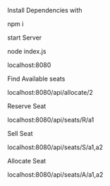 Install Dependencies with 

npm i

start Server

node index.js

localhost:8080


Find Available seats

localhost:8080/api/allocate/2


Reserve Seat

localhost:8080/api/seats/R/a1


Sell Seat

localhost:8080/api/seats/S/a1,a2


Allocate Seat

localhost:8080/api/seats/A/a1,a2

